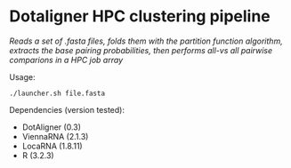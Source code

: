 # Dotaligner HPC clustering pipeline

*Reads a set of .fasta files, folds them with the partition function algorithm, extracts the base pairing probabilities, then performs all-vs all pairwise comparions in a HPC job array*

Usage: 

`./launcher.sh file.fasta`

Dependencies (version tested): 
- DotAligner (0.3)
- ViennaRNA (2.1.3)
- LocaRNA (1.8.11)
- R (3.2.3)
